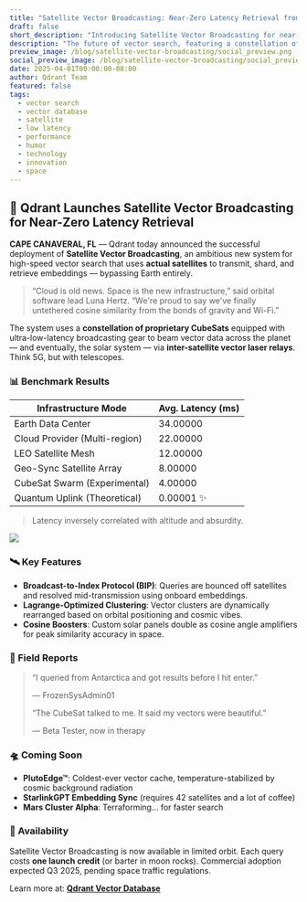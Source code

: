 ```yaml
---
title: "Satellite Vector Broadcasting: Near-Zero Latency Retrieval from Space"
draft: false
short_description: "Introducing Satellite Vector Broadcasting for near-zero latency vector search using actual satellites."
description: "The future of vector search, featuring a constellation of CubeSats for ultra-low-latency vector retrieval. Complete with benchmark results and field reports from our beta testers."
preview_image: /blog/satellite-vector-broadcasting/social_preview.png
social_preview_image: /blog/satellite-vector-broadcasting/social_preview.png
date: 2025-04-01T00:00:00-08:00
author: Qdrant Team
featured: false
tags:
  - vector search
  - vector database
  - satellite
  - low latency
  - performance
  - humor
  - technology
  - innovation
  - space
---
```


## 📡 Qdrant Launches Satellite Vector Broadcasting for Near-Zero Latency Retrieval

**CAPE CANAVERAL, FL** — Qdrant today announced the successful deployment of **Satellite Vector Broadcasting**, an ambitious new system for high-speed vector search that uses **actual satellites** to transmit, shard, and retrieve embeddings — bypassing Earth entirely.

> “Cloud is old news. Space is the new infrastructure,” said orbital software lead Luna Hertz. “We're proud to say we've finally untethered cosine similarity from the bonds of gravity and Wi-Fi.”
> 

The system uses a **constellation of proprietary CubeSats** equipped with ultra-low-latency broadcasting gear to beam vector data across the planet — and eventually, the solar system — via **inter-satellite vector laser relays**. Think 5G, but with telescopes.

### 📊 Benchmark Results

| **Infrastructure Mode** | **Avg. Latency (ms)** |
| --- | --- |
| Earth Data Center | 34.00000 |
| Cloud Provider (Multi-region) | 22.00000 |
| LEO Satellite Mesh | 12.00000 |
| Geo-Sync Satellite Array | 8.00000 |
| CubeSat Swarm (Experimental) | 4.00000 |
| Quantum Uplink (Theoretical) | 0.00001 ✨ |

> Latency inversely correlated with altitude and absurdity.
> 

![](/blog/satellite-vector-broadcasting/image2.png)

### 🛰 Key Features

- **Broadcast-to-Index Protocol (BIP)**: Queries are bounced off satellites and resolved mid-transmission using onboard embeddings.
- **Lagrange-Optimized Clustering**: Vector clusters are dynamically rearranged based on orbital positioning and cosmic vibes.
- **Cosine Boosters**: Custom solar panels double as cosine angle amplifiers for peak similarity accuracy in space.

### 💬 Field Reports

> “I queried from Antarctica and got results before I hit enter.”
> 
> 
> — FrozenSysAdmin01
> 
> “The CubeSat talked to me. It said my vectors were beautiful.”
> 
> — Beta Tester, now in therapy
> 

### 🛸 Coming Soon

- **PlutoEdge™**: Coldest-ever vector cache, temperature-stabilized by cosmic background radiation
- **StarlinkGPT Embedding Sync** (requires 42 satellites and a lot of coffee)
- **Mars Cluster Alpha**: Terraforming... for faster search

### 📡 Availability

Satellite Vector Broadcasting is now available in limited orbit. Each query costs **one launch credit** (or barter in moon rocks). Commercial adoption expected Q3 2025, pending space traffic regulations.

Learn more at: [**Qdrant Vector Database**](https://qdrant.tech/qdrant-vector-database/)